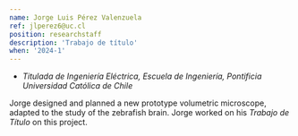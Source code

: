 ```yaml
---
name: Jorge Luis Pérez Valenzuela
ref: jlperez6@uc.cl 
position: researchstaff
description: 'Trabajo de título'
when: '2024-1'
---
```


- _Titulada de Ingeniería Eléctrica, Escuela de Ingeniería, Pontificia Universidad Católica de Chile_

Jorge designed and planned a new prototype volumetric microscope, adapted to the study of the zebrafish brain. Jorge worked on his *Trabajo de Título* on this project. 
